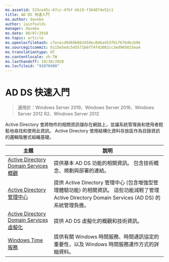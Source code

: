 ```yaml
---
ms.assetid: 533ce45c-67cc-4fbf-bb19-f364874e52c1
title: AD DS 快速入門
ms.author: daveba
author: iainfoulds
manager: daveba
ms.date: 08/07/2018
ms.topic: article
ms.openlocfilehash: c7ececd9db9b863d58ec0d6a453fb1f67b4bcb96
ms.sourcegitcommit: b115e5edc545571b6ff4f42082cc3ed965815ea4
ms.translationtype: HT
ms.contentlocale: zh-TW
ms.lasthandoff: 10/30/2020
ms.locfileid: "93070490"
---
```

# <a name="ad-ds-getting-started"></a>AD DS 快速入門

>適用於：Windows Server 2019、Windows Server 2016、Windows Server 2012 R2、Windows Server 2012

Active Directory 會將物件的相關資訊儲存在網路上，並讓系統管理員和使用者輕鬆地尋找和使用此資訊。 Active Directory 使用結構化資料存放區作為目錄資訊的邏輯階層式組織基礎。

| 主題 | 說明 |
| --------- | --------- |
| [Active Directory Domain Services 概觀](../ad-ds/get-started/virtual-dc/Active-Directory-Domain-Services-Overview.md) | 提供基本 AD DS 功能的相關資訊。 包含技術概念、規劃與部署的連結。|
| [Active Directory 管理中心](../ad-ds/get-started/adac/Active-Directory-Administrative-Center.md) | 提供 Active Directory 管理中心 (包含增強型管理體驗功能) 的相關資訊。 這些功能減輕了管理 Active Directory Domain Services (AD DS) 的系統管理負擔。|
| [Active Directory Domain Services 虛擬化](../ad-ds/get-started/virtual-dc/Active-Directory-Domain-Services-Virtualization.md) | 提供 AD DS 虛擬化的概觀和技術資訊。|
| [Windows Time 服務](../../networking/windows-time-service/Windows-Time-Service.md) | 提供有關 Windows 時間服務、時間通訊協定的重要性，以及 Windows 時間服務運作方式的詳細資料。|

